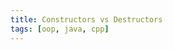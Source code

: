 ```yaml
---
title: Constructors vs Destructors
tags: [oop, java, cpp]
---
```


<!-- TODO: Constructor & Destructor order in Inheritance, Java finalize() -->
